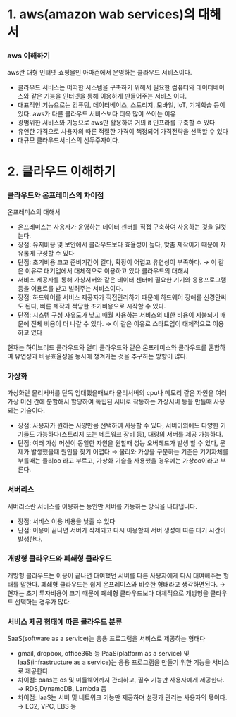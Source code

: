 # 1. aws(amazon wab services)의 대해서

### aws 이해하기
aws란 대형 인터넷 쇼핑물인 아마존에서 운영하는 클라우드 서비스이다.
- 클라우드 서비스는 어떠한 시스템을 구축하기 위해서 필요한 컴퓨터와 데이터베이스와 같은 기능을 인터넷을 통해 이용하게 만들어주는 서비스 이다.
- 대표적인 기능으로는 컴퓨팅, 데이터베이스, 스토리지, 모바일, IoT, 기계학습 등이 있다.
aws가 다른 클라우드 서비스보다 더욱 많이 쓰이는 이유
- 광범위한 서비스와 기능으로 aws만 활용하여 거의 it 인프라를 구축할 수 있다
- 유연한 가격으로 사용자의 따른 적절한 가격이 책정되어 가격전략을 선택할 수 있다
- 대규모 클라우드서비스의 선두주자이다.

# 2. 클라우드 이해하기

### 클라우드와 온프레미스의 차이점
온프레미스의 대해서
- 온프레미스는 사용자가 운영하는 데이터 센터를 직접 구축하여 사용하는 것을 일컷는다.
- 장점: 유지비용 및 보안에서 클라우드보다 효율성이 높다, 맞춤 제작이기 때문에 자유롭게 구성할 수 있다
- 단점: 초기비용 크고 준비기간이 길다, 확장이 어렵고 유연성이 부족하다.
→ 이 같은 이유로 대기업에서 대체적으로 이용하고 있다
클라우드의 대해서
- 서비스 제공자를 통해 가상서버와 같은 테이터 센터에 필요한 기기와 응용프로그램등을 이용료를 받고 빌려주는 서비스이다.
- 장점: 하드웨어를 서비스 제공자가 직접관리하기 때문에 하드웨어 장애를 신경안써도 된다, 빠른 제작과 적당한 초기비용으로 시작할 수 있다.
- 단점: 시스템 구성 자유도가 낮고 매월 사용하는 서비스의 대한 비용이 지불되기 때문에 전체 비용이 더 나갈 수 있다.
→ 이 같은 이유로 스타트업이 대체적으로 이용하고 있다

현재는 하이브리드 클라우드와 멀티 클라우드와 같은 온프레미스와 클라우드를 혼합하여 유연성과 비용효율성을 동시에 챙겨가는 것을 추구하는 방향이 많다.

### 가상화
가상화란 물리서버를 단독 임대했을때보다 물리서버의 cpu나 메모리 같은 자원을 여러 가상 머신 간에 분할해서 할당하여 독립된 서버로 작동하는 가상서버 등을 만들때 사용되는 기술이다.
- 장점: 사용자가 원하는 사양만큼 선택하여 사용할 수 있다, 서버이외에도 다양한 기기들도 가능하다(스토리지 또는 네트워크 장비 등), 대량의 서버를 제공 가능하다.
- 단점: 여러 가상 머신이 동일한 자원을 원할때 성능 오버헤드가 발생 할 수 있다, 문제가 발생했을때 원인을 찾기 어렵다
→ 물리와 가상을 구분하는 기준은 기기자체를 부를때는 물리oo 라고 부르고, 가상화 기술을 사용했을 경우에는 가상oo이라고 부른다.

### 서버리스
서버리스란 서비스를 이용하는 동안만 서버를 가동하는 방식을 나타냅니다.
- 장점: 서비스 이용 비용을 낮출 수 있다
- 단점: 이용이 끝나면 서버가 삭제되고 다시 이용할때 서버 생성에 따른 대기 시간이 발생한다.

### 개방형 클라우드와 폐쇄형 클라우드
개방형 클라우드는 이용이 끝나면 대여했던 서버를 다른 사용자에게 다시 대여해주는 형태를 말한다.
폐쇄형 클라우드는 쉽게 온프레미스와 비슷한 형태라고 생각하면된다.
→ 현재는 초기 투자비용이 크기 때문에 폐쇄형 클라우드보다 대체적으로 개방형을 클라우드 선택하는 경우가 많다.

### 서비스 제공 형태에 따른 클라우드 분류
SaaS(software as a service)는 응용 프로그램을 서비스로 제공하는 형태다
- gmail, dropbox, office365 등
PaaS(platform as a service) 및 IaaS(infrastructure as a service)는 응용 프로그램을 만들기 위한 기능을 서비스로 제공한다.
- 차이점: paas는 os 및 미들웨어까지 관리하고, 필수 기능만 사용자에게 제공한다.
→ RDS,DynamoDB, Lambda 등
- 차이점: IaaS는 서버 및 네트워크 기능만 제공하며 설정과 관리는 사용자의 몫이다.
→ EC2, VPC, EBS 등